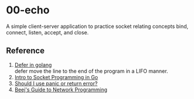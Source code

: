 # 00-echo
A simple client-server application to practice socket relating concepts bind, connect, listen, accept, and close.

## Reference
1. [Defer in golang](https://www.youtube.com/watch?v=jiy584-vv38) </br>
defer move the line to the end of the program in a LIFO manner.
2. [Intro to Socket Programming in Go](https://www.developer.com/languages/intro-socket-programming-go/)
3. [Should I use panic or return error?](https://stackoverflow.com/questions/44504354/should-i-use-panic-or-return-error)
4. [Beej's Guide to Network Programming](https://beej.us/guide/bgnet/html/index-wide.html)

